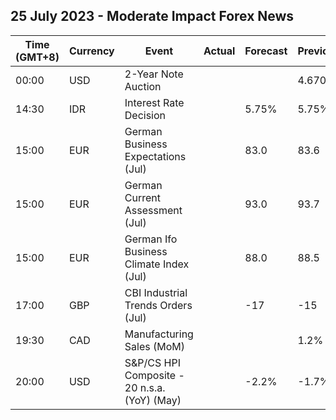 ## 25 July 2023 - Moderate Impact Forex News

| Time (GMT+8) | Currency | Event | Actual | Forecast | Previous |
|------|----------|-------|--------|----------|----------|
| 00:00 | USD | 2-Year Note Auction |  |  | 4.670% |
| 14:30 | IDR | Interest Rate Decision |  | 5.75% | 5.75% |
| 15:00 | EUR | German Business Expectations (Jul) |  | 83.0 | 83.6 |
| 15:00 | EUR | German Current Assessment (Jul) |  | 93.0 | 93.7 |
| 15:00 | EUR | German Ifo Business Climate Index (Jul) |  | 88.0 | 88.5 |
| 17:00 | GBP | CBI Industrial Trends Orders (Jul) |  | -17 | -15 |
| 19:30 | CAD | Manufacturing Sales (MoM) |  |  | 1.2% |
| 20:00 | USD | S&P/CS HPI Composite - 20 n.s.a. (YoY) (May) |  | -2.2% | -1.7% |
